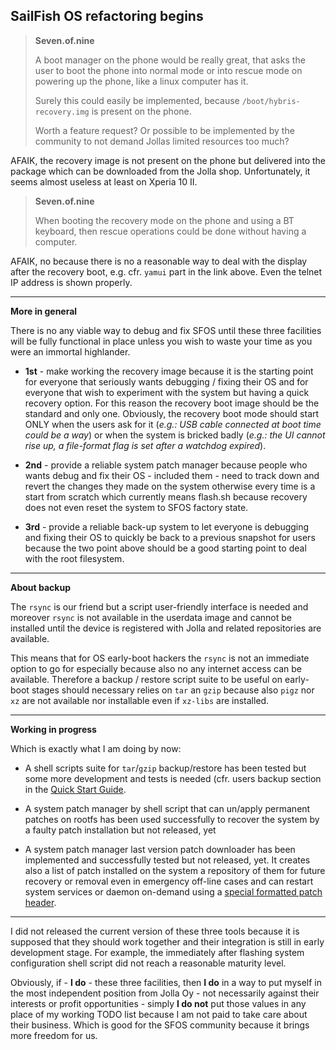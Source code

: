 ## SailFish OS refactoring begins

> **Seven.of.nine**
> 
> A boot manager on the phone would be really great, that asks the user to boot the phone into normal mode or into rescue mode on powering up the phone, like a linux computer has it.
>
>Surely this could easily be implemented, because `/boot/hybris-recovery.img` is present on the phone.
>
>Worth a feature request? Or possible to be implemented by the community to not demand Jollas limited resources too much?

AFAIK, the recovery image is not present on the phone but delivered into the package which can be downloaded from the Jolla shop. Unfortunately, it seems almost useless at least on Xperia 10 II.

> **Seven.of.nine**
> 
> When booting the recovery mode on the phone and using a BT keyboard, then rescue operations could be done without having a computer.

AFAIK, no because there is no a reasonable way to deal with the display after the recovery boot, e.g. cfr. `yamui` part in the link above. Even the telnet IP address is shown properly.

---

**More in general**

There is no any viable way to debug and fix SFOS until these three facilities will be fully functional in place unless you wish to waste your time as you were an immortal highlander.

* **1st** - make working the recovery image because it is the starting point for everyone that seriously wants debugging / fixing their OS and for everyone that wish to experiment with the system but having a quick recovery option. For this reason the recovery boot image should be the standard and only one. Obviously, the recovery boot mode should start ONLY when the users ask for it (*e.g.: USB cable connected at boot time could be a way*) or when the system is bricked badly (*e.g.: the UI cannot rise up, a file-format flag is set after a watchdog expired*).

* **2nd** - provide a reliable system patch manager because people who wants debug and fix their OS - included them - need to track down and revert the changes they made on the system otherwise every time is a start from scratch which currently means flash.sh because recovery does not even reset the system to SFOS factory state.

* **3rd** - provide a reliable back-up system to let everyone is debugging and fixing their OS to quickly be back to a previous snapshot for users because the two point above should be a good starting point to deal with the root filesystem.

---

**About backup**

The `rsync` is our friend but a script user-friendly interface is needed and moreover `rsync` is not available in the userdata image and cannot be installed until the device is registered with Jolla and related repositories are available.

This means that for OS early-boot hackers the `rsync` is not an immediate option to go for especially because also no any internet access can be available. Therefore a backup / restore script suite to be useful on early-boot stages should necessary relies on `tar` an `gzip` because also `pigz` nor `xz` are not available nor installable even if `xz-libs` are installed.

---

**Working in progress**

Which is exactly what I am doing by now:

- A shell scripts suite for `tar`/`gzip` backup/restore has been tested but some more development and tests is needed (cfr. users backup section in the [Quick Start Guide](../quick-start-guide.md).

- A system patch manager by shell script that can un/apply permanent patches on rootfs has been used successfully to recover the system by a faulty patch installation but not released, yet

- A system patch manager last version patch downloader has been implemented and successfully tested but not released, yet. It creates also a list of patch installed on the system a repository of them for future recovery or removal even in emergency off-line cases and can restart system services or daemon on-demand using a [special formatted patch header](../knowhow/system-patch-manager-p1.md#technical-approach).

---

I did not released the current version of these three tools because it is supposed that they should work together and their integration is still in early development stage. For example, the immediately after flashing system configuration shell script did not reach a reasonable maturity level.

Obviously, if - **I do** - these three facilities, then **I do** in a way to put myself in the most independent position from Jolla Oy - not necessarily against their interests or profit opportunities - simply **I do not** put those values in any place of my working TODO list because I am not paid to take care about their business. Which is good for the SFOS community because it brings more freedom for us.
